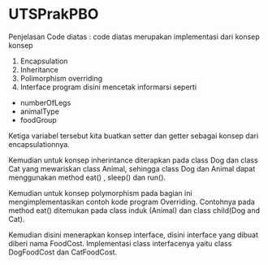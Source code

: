 # UTSPrakPBO

Penjelasan Code diatas :
code diatas merupakan implementasi dari konsep konsep 
1. Encapsulation
2. Inheritance
3. Polimorphism overriding
4. Interface 
program disini mencetak informarsi seperti 
- numberOfLegs  
- animalType 
- foodGroup

Ketiga variabel tersebut kita buatkan setter dan getter sebagai konsep dari encapsulationnya.

Kemudian untuk konsep inherintance diterapkan pada class Dog dan class Cat yang mewariskan class Animal, sehingga class Dog dan Animal dapat menggunakan method eat() , sleep() dan run().

Kemudian untuk konsep polymorphism pada bagian ini mengimplementasikan contoh kode program Overriding. Contohnya pada method eat() ditemukan pada class induk (Animal) dan class child(Dog and Cat).

Kemudian disini menerapkan konsep interface, disini interface yang dibuat diberi nama FoodCost. Implementasi class interfacenya yaitu class DogFoodCost dan CatFoodCost.

